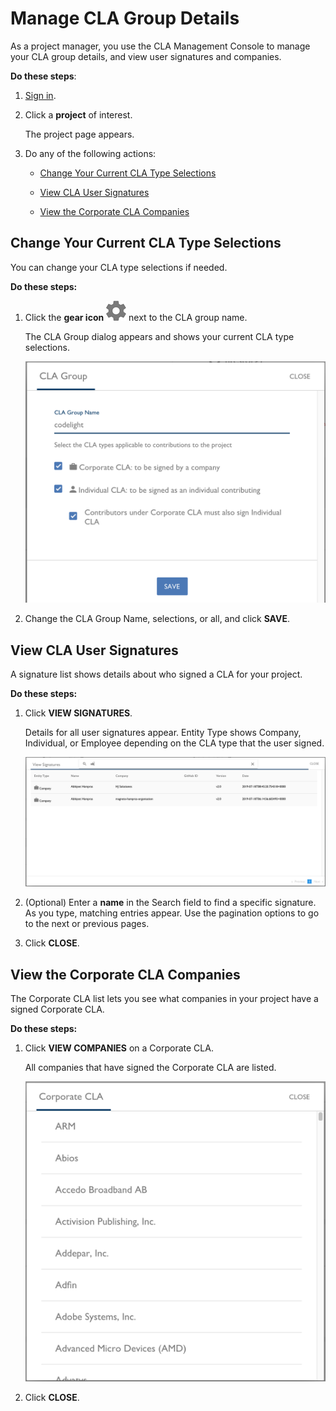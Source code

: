 # Manage CLA Group Details
As a project manager, you use the CLA Management Console to manage your CLA group details, and view user signatures and companies.

**Do these steps**:

1. [Sign in](Sign-In-to-the-CLA-Management-Console.md).

1. Click a **project** of interest.

   The project page appears.

1. Do any of the following actions:

     * [Change Your Current CLA Type Selections](#change-your-current-cla-type-selections)

     * [View CLA User Signatures](#view-cla-user-signatures)

     * [View the Corporate CLA Companies](#view-the-corporate-cla-companies)

## Change Your Current CLA Type Selections
You can change your CLA type selections if needed.

**Do these steps:**

1. Click the **gear icon** ![CLA Gear Settings icon](imgs/CLA-Gear-Settings-icon.png) next to the CLA group name.

   The CLA Group dialog appears and shows your current CLA type selections.

   ![CLA CLA Group](imgs/CLA-CLA-Group-edit.png)

1. Change the CLA Group Name, selections, or all, and click **SAVE**.

## View CLA User Signatures

A signature list shows details about who signed a CLA for your project.

**Do these steps:**

1. Click **VIEW SIGNATURES**.

   Details for all user signatures appear. Entity Type shows Company, Individual, or Employee depending on the CLA type that the user signed.

   ![CLA View Signatures](imgs/CLA-View-Signatures.png)

1. (Optional) Enter a **name** in the Search field to find a specific signature. As you type, matching entries appear. Use the pagination options to go to the next or previous pages.

1. Click **CLOSE**.

## View the Corporate CLA Companies
The Corporate CLA list lets you see what companies in your project have a signed Corporate CLA.

**Do these steps:**

1. Click **VIEW COMPANIES** on a Corporate CLA.

   All companies that have signed the Corporate CLA are listed.

   ![CLA Corporate CLA](imgs/CLA-Corporate-CLA.png)

1. Click **CLOSE**.